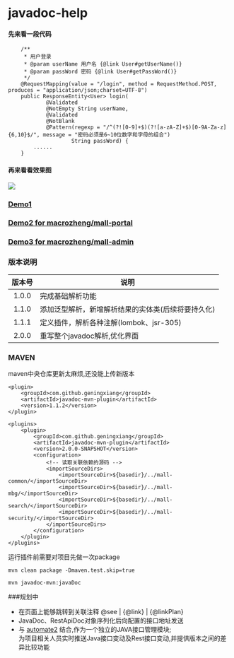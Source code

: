 # javadoc-help

#### 先来看一段代码
````
    /**
     * 用户登录
     * @param userName 用户名 {@link User#getUserName()}
     * @param passWord 密码 {@link User#getPassWord()}
     */
    @RequestMapping(value = "/login", method = RequestMethod.POST, produces = "application/json;charset=UTF-8")
    public ResponseEntity<User> login(
            @Validated
            @NotEmpty String userName,
            @Validated
            @NotBlank
            @Pattern(regexp = "/^(?![0-9]+$)(?![a-zA-Z]+$)[0-9A-Za-z]{6,10}$/", message = "密码必须是6~10位数字和字母的组合")
                    String passWord) {
        ......
    }
````

#### 再来看看效果图
![](https://panda007.gitee.io/static/javadoc/demo.png)

### [Demo1](https://panda007.gitee.io/static/javadoc/index.html)

### [Demo2 for macrozheng/mall-portal ](https://panda007.gitee.io/static/javadoc/mall-portal/index.html)

### [Demo3 for macrozheng/mall-admin ](https://panda007.gitee.io/static/javadoc/mall-admin/index.html)



### 版本说明

| 版本号 | 说明 |
| :----: | ------ |
| 1.0.0 | 完成基础解析功能 |
| 1.1.0 | 添加泛型解析，新增解析结果的实体类(后续将要持久化) |
| 1.1.1 | 定义插件，解析各种注解(lombok、jsr-305) |
| 2.0.0 | 重写整个javadoc解析,优化界面 |

### MAVEN
maven中央仓库更新太麻烦,还没能上传新版本
```
<plugin>
    <groupId>com.github.geningxiang</groupId>
    <artifactId>javadoc-mvn-plugin</artifactId>
    <version>1.1.2</version>
</plugin>
```
````
<plugins>
    <plugin>
        <groupId>com.github.geningxiang</groupId>
        <artifactId>javadoc-mvn-plugin</artifactId>
        <version>2.0.0-SNAPSHOT</version>
        <configuration>
            <!-- 读取关联依赖的源码 -->
            <importSourceDirs>
                <importSourceDir>${basedir}/../mall-common/</importSourceDir>
                <importSourceDir>${basedir}/../mall-mbg/</importSourceDir>
                <importSourceDir>${basedir}/../mall-search/</importSourceDir>
                <importSourceDir>${basedir}/../mall-security/</importSourceDir>
            </importSourceDirs>
        </configuration>
    </plugin>
</plugins>
````

运行插件前需要对项目先做一次package
```
mvn clean package -Dmaven.test.skip=true

mvn javadoc-mvn:javaDoc
```

###规划中
- 在页面上能够跳转到关联注释 @see | {@link} | {@linkPlan}
- JavaDoc、RestApiDoc对象序列化后向配置的接口地址发送
- 与 [automate2](https://gitee.com/panda007/automate2) 结合,作为一个独立的JAVA接口管理模块;  
  为项目相关人员实时推送Java接口变动及Rest接口变动,并提供版本之间的差异比较功能

